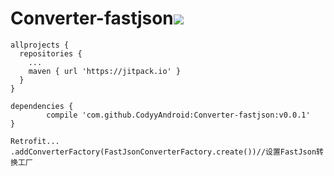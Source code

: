 # Converter-fastjson[![](https://jitpack.io/v/CodyyAndroid/Converter-fastjson.svg)](https://jitpack.io/#CodyyAndroid/Converter-fastjson)
```
allprojects {
  repositories {
    ...
    maven { url 'https://jitpack.io' }
  }
}
```
```
dependencies {
        compile 'com.github.CodyyAndroid:Converter-fastjson:v0.0.1'
}
```
```
Retrofit...
.addConverterFactory(FastJsonConverterFactory.create())//设置FastJson转换工厂
```
